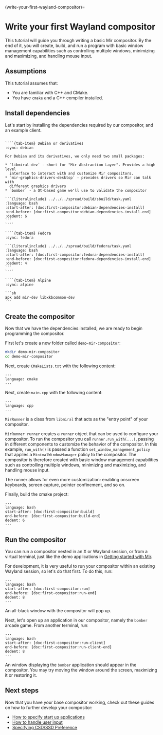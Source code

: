 (write-your-first-wayland-compositor)=

# Write your first Wayland compositor

This tutorial will guide you through writing a basic Mir compositor. By the end
of it, you will create, build, and run a program with basic window management
capabilities such as controlling multiple windows, minimizing and maximizing,
and handling mouse input.

## Assumptions

This tutorial assumes that:

- You are familiar with C++ and CMake.
- You have `cmake` and a C++ compiler installed.

## Install dependencies

Let's start by installing the dependencies required by our compositor, and an example client.

`````{tab-set}

````{tab-item} Debian or derivatives
:sync: debian

For Debian and its derivatives, we only need two small packages:

* `libmiral-dev` - short for "Mir Abstraction Layer". Provides a high level
  interface to interact with and customize Mir compositors.
* `mir-graphics-drivers-desktop` - provides drivers so Mir can talk with
  different graphics drivers
* `bomber` - a Qt-based game we'll use to validate the compositor

```{literalinclude} ../../../spread/build/sbuild/task.yaml
:language: bash
:start-after: [doc:first-compositor:debian-dependencies-install]
:end-before: [doc:first-compositor:debian-dependencies-install-end]
:dedent: 6
```
````

````{tab-item} Fedora
:sync: fedora

```{literalinclude} ../../../spread/build/fedora/task.yaml
:language: bash
:start-after: [doc:first-compositor:fedora-dependencies-install]
:end-before: [doc:first-compositor:fedora-dependencies-install-end]
:dedent: 4
```
````

````{tab-item} Alpine
:sync: alpine

```sh
apk add mir-dev libxkbcommon-dev
```

`````

## Create the compositor

Now that we have the dependencies installed, we are ready to begin programming
the compositor.

First let's create a new folder called `demo-mir-compositor`:

```sh
mkdir demo-mir-compositor
cd demo-mir-compositor
```

Next, create `CMakeLists.txt` with the following content:

```{literalinclude} ./first-wayland-compositor/CMakeLists.txt
---
language: cmake
---
```

Next, create `main.cpp` with the following content:

```{literalinclude} ./first-wayland-compositor/main.cpp
---
language: cpp
---
```

`MirRunner` is a class from `libmiral` that acts as the "entry point" of your
compositor.

`MirRunner runner` creates a `runner` object that can be used to configure your
compositor. To run the compositor you call `runner.run_with(...)`, passing in
different components to customize the behavior of the compositor. In this
example, `run_with()` is passed a function `set_window_management_policy` that
applies a `MinimalWindowManager` policy to the compositor. The compositor is
therefore created with basic window management capabilities such as controlling
multiple windows, minimizing and maximizing, and handling mouse input.

The runner allows for even more customization: enabling onscreen keyboards,
screen capture, pointer confinement, and so on.

Finally, build the cmake project:

```{literalinclude} ../../../spread/build/sbuild/task.yaml
---
language: bash
start-after: [doc:first-compositor:build]
end-before: [doc:first-compositor:build-end]
dedent: 6
---
```

## Run the compositor

You can run a compositor nested in an X or Wayland session, or from a virtual
terminal, just like the demo applications in [Getting started with
Mir](getting-started-with-mir.md).

For development, it is very useful to run your compositor within an existing
Wayland session, so let's do that first. To do this, run:

```{literalinclude} ../../../spread/build/sbuild/task.yaml
---
language: bash
start-after: [doc:first-compositor:run]
end-before: [doc:first-compositor:run-end]
dedent: 8
---
```

An all-black window with the compositor will pop up.

Next, let's open up an application in our compositor, namely the `bomber` arcade
game.
From another terminal, run:

```{literalinclude} ../../../spread/build/sbuild/task.yaml
---
language: bash
start-after: [doc:first-compositor:run-client]
end-before: [doc:first-compositor:run-client-end]
dedent: 8
---
```

An window displaying the `bomber` application should appear in the compositor.
You may try moving the window around the screen, maximizing it or restoring it.

## Next steps

Now that you have your base compositor working, check out these guides on how to
further develop your compositor:

- [How to specify start up applications](/how-to/how-to-specify-startup-apps.md)
- [How to handle user input](/how-to/how-to-handle-keyboard-input.md)
- [Specifying CSD/SSD Preference](/how-to/specifying-csd-ssd-preference.md)
